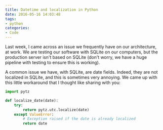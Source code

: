 ```yaml
---
title: Datetime and localization in Python
date: 2016-05-16 14:03:48
tags:
- python
categories:
- Code
---
```


Last week, I came across an issue we frequently have on our architecture, at work. We are testing our software with SQLite on our computers, but the production server isn't based on SQLite (don't worry, we have a huge pipeline with testing to ensure this is working).

A common issue we have, with SQLite, are date fields. Indeed, they are not localized in SQLite, and this is sometimes very annoying. We came up with this little workaround that I thought like sharing with you:

```python
import pytz

def localize_date(date):
    try:
        return pytz.utc.localize(date)
    except ValueError:
        # Exception raised if the date is already localized
        return date

```